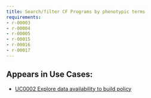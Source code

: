 ```yaml
---
title: Search/filter CF Programs by phenotypic terms
requirements:
- r-00003
- r-00004
- r-00005
- r-00015
- r-00016
- r-00017
---
```


## Appears in Use Cases:

-   [UC0002 Explore data availability to build policy](../use-cases/uc0002-explore-data-availability-to-build-policy.md)
